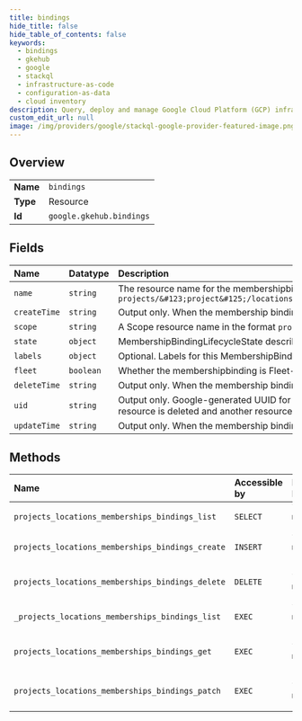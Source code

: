 ```yaml
---
title: bindings
hide_title: false
hide_table_of_contents: false
keywords:
  - bindings
  - gkehub
  - google    
  - stackql
  - infrastructure-as-code
  - configuration-as-data
  - cloud inventory
description: Query, deploy and manage Google Cloud Platform (GCP) infrastructure and resources using SQL
custom_edit_url: null
image: /img/providers/google/stackql-google-provider-featured-image.png
---
```

  
    

## Overview
<table><tbody>
<tr><td><b>Name</b></td><td><code>bindings</code></td></tr>
<tr><td><b>Type</b></td><td>Resource</td></tr>
<tr><td><b>Id</b></td><td><code>google.gkehub.bindings</code></td></tr>
</tbody></table>

## Fields
| Name | Datatype | Description |
|:-----|:---------|:------------|
| `name` | `string` | The resource name for the membershipbinding itself `projects/&#123;project&#125;/locations/&#123;location&#125;/memberships/&#123;membership&#125;/bindings/&#123;membershipbinding&#125;` |
| `createTime` | `string` | Output only. When the membership binding was created. |
| `scope` | `string` | A Scope resource name in the format `projects/*/locations/*/scopes/*`. |
| `state` | `object` | MembershipBindingLifecycleState describes the state of a Binding resource. |
| `labels` | `object` | Optional. Labels for this MembershipBinding. |
| `fleet` | `boolean` | Whether the membershipbinding is Fleet-wide; true means that this Membership should be bound to all Namespaces in this entire Fleet. |
| `deleteTime` | `string` | Output only. When the membership binding was deleted. |
| `uid` | `string` | Output only. Google-generated UUID for this resource. This is unique across all membershipbinding resources. If a membershipbinding resource is deleted and another resource with the same name is created, it gets a different uid. |
| `updateTime` | `string` | Output only. When the membership binding was last updated. |
## Methods
| Name | Accessible by | Required Params | Description |
|:-----|:--------------|:----------------|:------------|
| `projects_locations_memberships_bindings_list` | `SELECT` | `locationsId, membershipsId, projectsId` | Lists MembershipBindings. |
| `projects_locations_memberships_bindings_create` | `INSERT` | `locationsId, membershipsId, projectsId` | Creates a MembershipBinding. |
| `projects_locations_memberships_bindings_delete` | `DELETE` | `bindingsId, locationsId, membershipsId, projectsId` | Deletes a MembershipBinding. |
| `_projects_locations_memberships_bindings_list` | `EXEC` | `locationsId, membershipsId, projectsId` | Lists MembershipBindings. |
| `projects_locations_memberships_bindings_get` | `EXEC` | `bindingsId, locationsId, membershipsId, projectsId` | Returns the details of a MembershipBinding. |
| `projects_locations_memberships_bindings_patch` | `EXEC` | `bindingsId, locationsId, membershipsId, projectsId` | Updates a MembershipBinding. |
